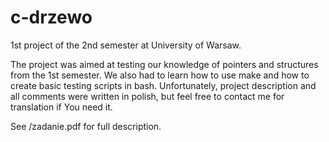 # c-drzewo
1st project of the 2nd semester at University of Warsaw.

The project was aimed at testing our knowledge of pointers and structures from the 1st semester. We also had to learn how to use make and how to create basic testing scripts in bash. Unfortunately, project description and all comments were written in polish, but feel free to contact me for translation if You need it.

See /zadanie.pdf for full description.
